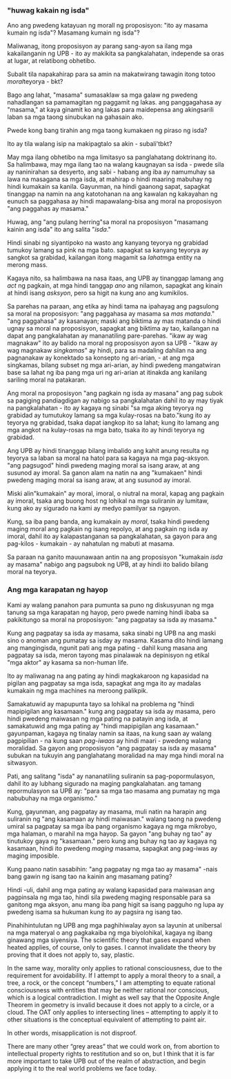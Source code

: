 ### "huwag kakain ng isda"

Ano ang pwedeng katayuan ng morall ng proposisyon: "ito ay masama kumain ng isda"? Masamang kumain ng isda"?

Maliwanag, itong proposisyon ay parang sang-ayon sa ilang mga kakailanganin ng UPB - ito ay makikita sa pangkalahatan, independe sa oras at lugar, at relatibong obhetibo.

Subalit tila napakahirap para sa amin na makatwirang tawagin itong totoo *moral*teyorya - bkt?

Bago ang lahat, "masama" sumasaklaw sa mga galaw ng pwedeng nahadlangan sa pamamagitan ng paggamit ng lakas. ang panggagahasa ay "masama," at kaya ginamit ko ang lakas para maidepensa ang akingsarili laban sa mga taong sinubukan na gahasain ako.

Pwede kong bang tirahin ang mga taong kumakaen ng piraso ng isda?

Ito ay tila walang isip na makipagtalo sa akin - subali'tbkt?

May mga ilang obhetibo na mga limitasyo sa panglahatang doktrinang ito. Sa halimbawa, may mga ilang tao na walang kaugnayan sa isda - pwede sila ay naninirahan sa desyerto, ang sabi - habang ang iba ay namumuhay sa lawa na masagana sa mga isda, at mahirap o hindi maaring mabuhay ng hindi kumakain sa kanila. Gayunman, na hindi gaanong sapat, sapagkat tinanggap na namin na ang katotohanan na ang kawalan ng kakayahan ng eunuch sa paggahasa ay hindi mapawalang-bisa ang moral na proposisyon "ang paggahas ay masama."

Huwag, ang "ang pulang herring"sa moral na proposisyon "masamang kainin ang isda" ito ang salita "*isda*."

Hindi sinabi ng siyantipoko na wasto ang kanyang teyorya ng grabidad tumukoy lamang sa pink na mga bato. sapagkat sa kanyang teyorya ay sangkot sa grabidad, kailangan itong magamit sa *lahat*mga entity na merong mass.

Kagaya nito, sa halimbawa na nasa itaas, ang UPB ay tinanggap lamang ang *act* ng pagkain, at mga hindi tanggap *ano* ang nilamon, sapagkat ang kinain at hindi isang *asksyon*, pero sa higit na kung ano ang kumikilos.

Sa parehas na paraan, ang etika ay hindi tama na ipahayag ang pagsulong sa moral na proposisyon: "ang paggahasa ay masama sa *mas matanda*." "ang paggahasa" ay kasanayan; maski ang biktima ay mas matanda o hindi ugnay sa moral na proposisyon, sapagkat ang biktima ay tao, kailangan na dapat ang pangkalahatan ay mananatiling pare-parehas. "ikaw ay wag magnakaw" ito ay balido na moral ng proposisyon ayon sa UPB - "ikaw ay wag magnakaw *singkamas*" ay hindi, para sa madaling dahilan na ang pagnanakaw ay konektado sa konsepto ng ari-arian, - at ang mga singkamas, bilang subset ng mga ari-arian, ay hindi pwedeng mangatwiran base sa lahat ng iba pang mga uri ng ari-arian at itinakda ang kanilang sariling moral na patakaran.

Ang moral na proposisyon "ang pagkain ng isda ay masana" ang pag subok sa pagiging pandiagdigan ay nabigo sa pangkalahatan dahil ito ay may tiyak na pangkalahatan - ito ay kagaya ng sinabi "sa mga aking teyorya ng grabidad ay tumutukoy lamang sa mga kulay-rosas na bato."kung ito ay teyorya ng grabidad, tsaka dapat iangkop ito sa lahat; kung ito lamang ang mga angkot na kulay-rosas na mga bato, tsaka ito ay hindi teyorya ng grabidad.

Ang UPB ay hindi tinanggap bilang imbalido ang kahit anung resulta ng teyorya sa laban sa moral na hatol para sa kagaya na mga pag-aksyon. "ang pagsugod" hindi pwedeng maging moral sa isang araw, at ang susunod ay imoral. Sa ganon alam na natin na ang "kumakaen" hindi pwedeng maging moral sa isang araw, at ang susunod ay imoral.

Miski alin"kumakain" ay moral, imoral, o niutral na moral, kapag ang pagkain ay imoral, tsaka ang buong host ng lohikal na mga suliranin ay lumitaw, kung ako ay sigurado na kami ay medyo pamilyar sa ngayon.

Kung, sa iba pang banda, ang kumakain ay *moral*, tsaka hindi pwedeng maging moral ang pagkain ng isang repolyo, at ang pagkain ng isda ay imoral, dahil ito ay kalapastanganan sa pangkalahatan, sa gayon para ang pag-kilos - kumakain - ay nahatulan ng mabuti at masama.

Sa paraan na ganito mauunawaan antin na ang proposisyon "kumakain *isda* ay masama" nabigo ang pagsubok ng UPB, at ay hindi ito balido bilang moral na teyorya.

### Ang mga karapatan ng hayop

Kami ay walang panahon para pumunta sa puno ng diskusyunan ng mga tanung sa mga karapatan ng hayop, pero pwede naming hindi ibaba sa pakikitungo sa moral na proposisyon: "ang pagpatay sa isda ay masama."

Kung ang pagpatay sa isda ay masama, saka sinabi ng UPB na ang maski sino o anoman ang pumatay sa isday ay masama. Kasama dito hindi lamang ang mangingisda, ngunit pati ang mga pating - dahil kung masana ang pagpatay sa isda, meron tayong mas pinalawak na depinisyon ng etikal "mga aktor" ay kasama sa non-human life.

Ito ay maliwanag na ang pating ay hindi magkakaroon ng kapasidad na pigilan ang pagpatay sa mga isda, sapagkat ang mga ito ay madalas kumakain ng mga machines na meroong palikpik.

Samakatuwid ay mapupunta tayo sa lohikal na problema ng "hindi mapipigilan ang kasamaan." kung ang pagpatay sa isda ay masama, pero hindi pwedeng maiwasan ng mga pating na patayin ang isda, at samakatuwid ang mga pating ay "hindi mapipigilan ang kasamaan." gayunpaman, kagaya ng tinalay namin sa itaas, na kung saan ay walang pagpipilian - na kung saan *pag-iwaas* ay hindi maari - pwedeng walang moralidad. Sa gayon ang proposisyon "ang pagpatay sa isda ay masama" subukan na tukuyin ang panglahatang moralidad na may mga hindi moral na sitwasyon.

Pati, ang salitang "isda" ay nananatiling suliranin sa pag-popormulasyon, dahil ito ay lubhang sigurado na maging pangkalahatan. ang tamang repormulasyon sa UPB ay: "para sa mga tao masama ang pumatay ng mga nabubuhay na mga organismo."

Kung, gayunman, ang pagpatay ay masama, muli natin na harapin ang suliranin ng "ang kasamaan ay hindi maiwasan." walang taong na pwedeng umiral sa pagpatay sa mga iba pang organismo kagaya ng mga mikrobyo, mga halaman, o marahil na mga hayop. Sa gayon "ang buhay ng tao" ay tinutukoy gaya ng "kasamaan." pero kung ang buhay ng tao ay kagaya ng kasamaan, hindi ito pwedeng *maging* masama, sapagkat ang pag-iwas ay maging imposible.

Kung paano natin sasabihin: "ang pagpatay ng mga tao ay masama" -nais bang gawin ng isang tao na kainin ang masamang pating?

Hindi -uli, dahil ang mga pating ay walang kapasidad para maiwasan ang pagpinsala ng mga tao, hindi sila pwedeng maging responsable para sa ganitong mga aksyon, anu mang iba pang higit sa isang pagguho ng lupa ay pwedeng isama sa hukuman kung ito ay pagsira ng isang tao.

Pinahihintulutan ng UPB ang mga paghihiwalay ayon sa layunin at unibersal na mga materyal o ang pagkakaiba ng mga biyolohikal, kagaya ng ibang ginawang mga siyensiya. The scientific theory that gases expand when heated applies, of course, only to gases. I cannot invalidate the theory by proving that it does not apply to, say, plastic.

In the same way, morality only applies to rational consciousness, due to the requirement for avoidability. If I attempt to apply a moral theory to a snail, a tree, a rock, or the concept “numbers,” I am attempting to equate rational consciousness with entities that may be neither rational nor conscious, which is a logical contradiction. I might as well say that the Opposite Angle Theorem in geometry is invalid because it does not apply to a circle, or a cloud. The OAT only applies to intersecting lines – attempting to apply it to other situations is the conceptual equivalent of attempting to paint air.

In other words, misapplication is not disproof.

There are many other “grey areas” that we could work on, from abortion to intellectual property rights to restitution and so on, but I think that it is far more important to take UPB out of the realm of abstraction, and begin applying it to the real world problems we face today.